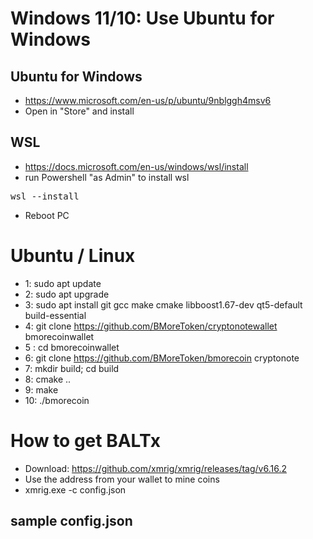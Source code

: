 # Windows 11/10: Use Ubuntu for Windows
## Ubuntu for Windows
* https://www.microsoft.com/en-us/p/ubuntu/9nblggh4msv6
* Open in "Store" and install
## WSL
* https://docs.microsoft.com/en-us/windows/wsl/install
* run Powershell "as Admin" to install wsl
<pre>
wsl --install
</pre>
* Reboot PC


# Ubuntu / Linux
* 1: sudo apt update
* 2: sudo apt upgrade
* 3: sudo apt install git gcc make cmake libboost1.67-dev qt5-default build-essential
* 4: git clone https://github.com/BMoreToken/cryptonotewallet bmorecoinwallet
* 5 : cd bmorecoinwallet
* 6: git clone https://github.com/BMoreToken/bmorecoin cryptonote
* 7: mkdir build; cd build
* 8: cmake ..
* 9: make
* 10: ./bmorecoin

# How to get BALTx 
* Download: https://github.com/xmrig/xmrig/releases/tag/v6.16.2
* Use the address from your wallet to mine coins
* xmrig.exe -c config.json 
## sample config.json



